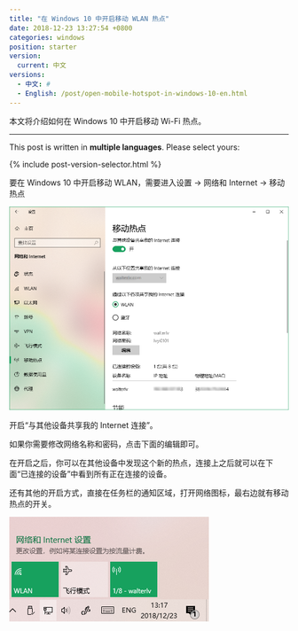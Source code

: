 ```yaml
---
title: "在 Windows 10 中开启移动 WLAN 热点"
date: 2018-12-23 13:27:54 +0800
categories: windows
position: starter
version:
  current: 中文
versions:
  - 中文: #
  - English: /post/open-mobile-hotspot-in-windows-10-en.html
---
```


本文将介绍如何在 Windows 10 中开启移动 Wi-Fi 热点。

---

This post is written in **multiple languages**. Please select yours:

{% include post-version-selector.html %}

要在 Windows 10 中开启移动 WLAN，需要进入设置 -> 网络和 Internet -> 移动热点

![移动热点](/static/posts/2018-12-23-13-21-40.png)

开启“与其他设备共享我的 Internet 连接”。

如果你需要修改网络名称和密码，点击下面的编辑即可。

在开启之后，你可以在其他设备中发现这个新的热点，连接上之后就可以在下面“已连接的设备”中看到所有正在连接的设备。

还有其他的开启方式，直接在任务栏的通知区域，打开网络图标，最右边就有移动热点的开关。

![通知区域的网络图标](/static/posts/2018-12-23-13-27-43.png)
